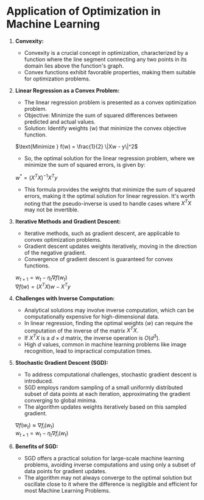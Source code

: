 # Application of Optimization in Machine Learning  

1. **Convexity:**
   - Convexity is a crucial concept in optimization, characterized by a function where the line segment connecting any two points in its domain lies above the function's graph.
   - Convex functions exhibit favorable properties, making them suitable for optimization problems.

2. **Linear Regression as a Convex Problem:**
   - The linear regression problem is presented as a convex optimization problem.
   - Objective: Minimize the sum of squared differences between predicted and actual values.
   - Solution: Identify weights (w) that minimize the convex objective function.

   $\text{Minimize } f(w) = \frac{1}{2} \|Xw - y\|^2$  
   
   - So, the optimal solution for the linear regression problem, where we minimize the sum of squared errors, is given by:  

    $w^{\ast} = (X^T X)^{-1} X^T y$

    - This formula provides the weights that minimize the sum of squared errors, making it the optimal solution for linear regression. It's worth noting that the pseudo-inverse is used to handle cases where $X^T X$ may not be invertible.

3. **Iterative Methods and Gradient Descent:**
   - Iterative methods, such as gradient descent, are applicable to convex optimization problems.
   - Gradient descent updates weights iteratively, moving in the direction of the negative gradient.
   - Convergence of gradient descent is guaranteed for convex functions.

   $w_{t+1} = w_t - \eta_t \nabla f(w_t)$   
   $\nabla f(w) = (X^TX)w - X^Ty$

4. **Challenges with Inverse Computation:**
   - Analytical solutions may involve inverse computation, which can be computationally expensive for high-dimensional data.
   - In linear regression, finding the optimal weights ($w$) can require the computation of the inverse of the matrix $X^TX$.
   - If $X^TX$ is a $d \times d$ matrix, the inverse operation is $O(d^3)$.
   - High $d$ values, common in machine learning problems like image recognition, lead to impractical computation times.

5. **Stochastic Gradient Descent (SGD):**
   - To address computational challenges, stochastic gradient descent is introduced.
   - SGD employs random sampling of a small uniformly distributed subset of data points at each iteration, approximating the gradient converging to global minima.
   - The algorithm updates weights iteratively based on this sampled gradient.

   $\nabla f(w_t) \approx \nabla f_i(w_t)$    
   $w_{t+1} = w_t - \eta_t \nabla f_i(w_t)$

6. **Benefits of SGD:**
   - SGD offers a practical solution for large-scale machine learning problems, avoiding inverse computations and using only a subset of data points for gradient updates.
   - The algorithm may not always converge to the optimal solution but oscillate close to it where the difference is negligible and efficient for most Machine Learning Problems.